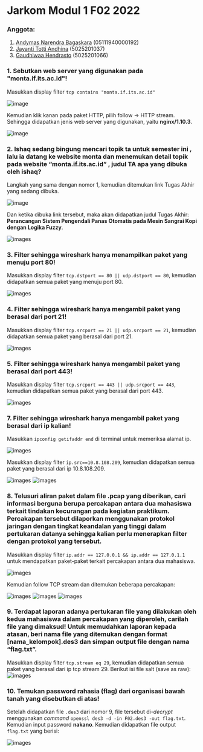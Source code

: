 # Jarkom Modul 1 F02 2022

### Anggota:

1. [Andymas Narendra Bagaskara](https://github.com/zaibir123) (05111940000192)
2. [Jayanti Totti Andhina](https://github.com/JayantiTA) (5025201037)
3. [Gaudhiwaa Hendrasto](https://github.com/gaudhiwaa) (5025201066)

### 1. Sebutkan web server yang digunakan pada "monta.if.its.ac.id"!

Masukkan display filter `tcp contains "monta.if.its.ac.id"`

![image](images/nomor_1_1.jpg)

Kemudian klik kanan pada paket HTTP, pilih follow -> HTTP stream. Sehingga didapatkan jenis web server yang digunakan, yaitu **nginx/1.10.3**.

![image](images/nomor_1_2.jpg)

### 2. Ishaq sedang bingung mencari topik ta untuk semester ini , lalu ia datang ke website monta dan menemukan detail topik pada website “monta.if.its.ac.id” , judul TA apa yang dibuka oleh ishaq?

Langkah yang sama dengan nomor 1, kemudian ditemukan link Tugas Akhir yang sedang dibuka.

![image](images/nomor_2_1.jpg)

Dan ketika dibuka link tersebut, maka akan didapatkan judul Tugas Akhir: **Perancangan Sistem Pengendali Panas Otomatis pada Mesin Sangrai Kopi dengan Logika Fuzzy**.

![images](images/nomor_2_2.jpg)

### 3. Filter sehingga wireshark hanya menampilkan paket yang menuju port 80!

Masukkan display filter `tcp.dstport == 80 || udp.dstport == 80`, kemudian didapatkan semua paket yang menuju port 80.

![images](images/nomor_3.jpg)

### 4. Filter sehingga wireshark hanya mengambil paket yang berasal dari port 21!

Masukkan display filter `tcp.srcport == 21 || udp.srcport == 21`, kemudian didapatkan semua paket yang berasal dari port 21.

![images](images/nomor_4.jpg)

### 5. Filter sehingga wireshark hanya mengambil paket yang berasal dari port 443!

Masukkan display filter `tcp.srcport == 443 || udp.srcport == 443`, kemudian didapatkan semua paket yang berasal dari port 443.

![images](images/nomor_5.png)

### 7. Filter sehingga wireshark hanya mengambil paket yang berasal dari ip kalian!

Masukkan `ipconfig getifaddr end` di terminal untuk memeriksa alamat ip.

![images](images/nomor_7_1.png)

Masukkan display filter `ip.src==10.8.108.209`, kemudian didapatkan semua paket yang berasal dari ip 10.8.108.209.

![images](images/nomor_7_2.png)
![images](images/nomor_7_3.png)

### 8. Telusuri aliran paket dalam file .pcap yang diberikan, cari informasi berguna berupa percakapan antara dua mahasiswa terkait tindakan kecurangan pada kegiatan praktikum. Percakapan tersebut dilaporkan menggunakan protokol jaringan dengan tingkat keandalan yang tinggi dalam pertukaran datanya sehingga kalian perlu menerapkan filter dengan protokol yang tersebut.

Masukkan display filter `ip.addr == 127.0.0.1 && ip.addr == 127.0.1.1` untuk mendapatkan paket-paket terkait percakapan antara dua mahasiswa.

![images](images/nomor_8_1.png)

Kemudian follow TCP stream dan ditemukan beberapa percakapan:

![images](images/nomor_8_2.png)
![images](images/nomor_8_3.png)
![images](images/nomor_8_4.png)

### 9. Terdapat laporan adanya pertukaran file yang dilakukan oleh kedua mahasiswa dalam percakapan yang diperoleh, carilah file yang dimaksud! Untuk memudahkan laporan kepada atasan, beri nama file yang ditemukan dengan format [nama_kelompok].des3 dan simpan output file dengan nama “flag.txt”.

Masukkan display filter `tcp.stream eq 29`, kemudian didapatkan semua paket yang berasal dari ip tcp stream 29. Berikut isi file salt (save as raw):
![images](images/nomor_9.jpg)

### 10. Temukan password rahasia (flag) dari organisasi bawah tanah yang disebutkan di atas!

Setelah didapatkan file `.des3` dari nomor 9, file tersebut di-_decrypt_ menggunakan _command_ `openssl des3 -d -in F02.des3 -out flag.txt`. Kemudian input password **nakano**. Kemudian didapatkan file output `flag.txt` yang berisi:

![images](images/nomor_10.jpg)
